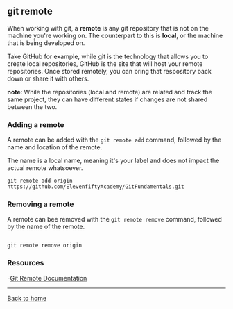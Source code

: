 ## git remote

When working with git, a **remote** is any git repository that is not on the machine you're working on. The counterpart to this is **local**, or the machine that is being developed on.

Take GitHub for example, while git is the technology that allows you to create local repositories, GitHub is the site that will host your remote repositories. Once stored remotely, you can bring that respository back down or share it with others. 

**note**: While the repositories (local and remote) are related and track the same project, they can have different states if changes are not shared between the two.

### Adding a remote

A remote can be added with the `git remote add` command, followed by the name and location of the remote.

The name is a local name, meaning it's your label and does not impact the actual remote whatsoever.

```
git remote add origin https://github.com/ElevenfiftyAcademy/GitFundamentals.git
```

### Removing a remote

A remote can bee removed with the `git remote remove` command, followed by the name of the remote.

```

git remote remove origin 
```
### Resources

-[Git Remote Documentation](https://git-scm.com/docs/git-remote)

---

[Back to home](../README.md)
